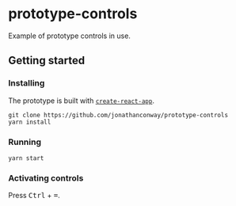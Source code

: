 # prototype-controls

Example of prototype controls in use.

## Getting started

### Installing

The prototype is built with [`create-react-app`](https://github.com/facebookincubator/create-react-app).

```
git clone https://github.com/jonathanconway/prototype-controls
yarn install
```

### Running

`yarn start`

### Activating controls

Press <kbd>Ctrl</kbd> + <kbd>=</kbd>.